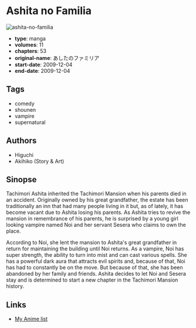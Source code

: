 # Ashita no Familia

![ashita-no-familia](https://cdn.myanimelist.net/images/manga/2/188816.jpg)

-   **type**: manga
-   **volumes**: 11
-   **chapters**: 53
-   **original-name**: あしたのファミリア
-   **start-date**: 2009-12-04
-   **end-date**: 2009-12-04

## Tags

-   comedy
-   shounen
-   vampire
-   supernatural

## Authors

-   Higuchi
-   Akihiko (Story & Art)

## Sinopse

Tachimori Ashita inherited the Tachimori Mansion when his parents died in an accident. Originally owned by his great grandfather, the estate has been traditionally an inn that had many people living in it but, as of lately, it has become vacant due to Ashita losing his parents. As Ashita tries to revive the mansion in remembrance of his parents, he is surprised by a young girl looking vampire named Noi and her servant Sesera who claims to own the place.

According to Noi, she lent the mansion to Ashita's great grandfather in return for maintaining the building until Noi returns. As a vampire, Noi has super strength, the ability to turn into mist and can cast various spells. She has a powerful dark aura that attracts evil spirits and, because of that, Noi has had to constantly be on the move. But because of that, she has been abandoned by her family and friends. Ashita decides to let Noi and Sesera stay and is determined to start a new chapter in the Tachimori Mansion history.

## Links

-   [My Anime list](https://myanimelist.net/manga/24086/Ashita_no_Familia)
